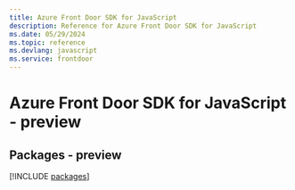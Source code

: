 ```yaml
---
title: Azure Front Door SDK for JavaScript
description: Reference for Azure Front Door SDK for JavaScript
ms.date: 05/29/2024
ms.topic: reference
ms.devlang: javascript
ms.service: frontdoor
---
```

# Azure Front Door SDK for JavaScript - preview
## Packages - preview
[!INCLUDE [packages](front-door-index.md)]